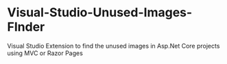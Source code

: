 # Visual-Studio-Unused-Images-FInder
Visual Studio Extension to find the unused images in Asp.Net Core projects using MVC or Razor Pages
